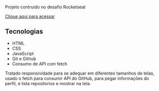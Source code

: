 Projeto contruido no desafio Rocketseat

[Clique aqui para acessar](https://marcosfmd.github.io/Portifolio-Rocketseat/)

## Tecnologias

- HTML
- CSS
- JavaScript
- Git e Github
- Consumo de API com fetch

Tratado responsividade para se adequar em diferentes tamanhos de telas, usado o fetch para consumir API do GitHub, para pegar informações do perfil, e lista repositorios e mostrar na tela. 
